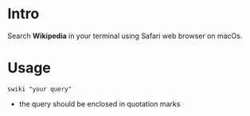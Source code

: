 # Intro

Search **Wikipedia** in your terminal using Safari web browser on macOs.

# Usage

```shell
swiki "your query"
```

- the query should be enclosed in quotation marks
